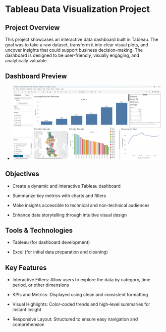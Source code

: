 # Tableau Data Visualization Project

## Project Overview

This project showcases an interactive data dashboard built in Tableau. The goal was to take a raw dataset, transform it into clear visual plots, and uncover insights that could support business decision-making. The dashboard is designed to be user-friendly, visually engaging, and analytically valuable.


## Dashboard Preview

- ![Dashboard Screenshot](Dashboard_Overview.png)

## Objectives

- Create a dynamic and interactive Tableau dashboard

- Summarize key metrics with charts and filters

- Make insights accessible to technical and non-technical audiences

- Enhance data storytelling through intuitive visual design

## Tools & Technologies

- Tableau (for dashboard development)

- Excel (for initial data preparation and cleaning)

## Key Features

- Interactive Filters: Allow users to explore the data by category, time period, or other dimensions

- KPIs and Metrics: Displayed using clean and consistent formatting

- Visual Highlights: Color-coded trends and high-level summaries for instant insight

- Responsive Layout: Structured to ensure easy navigation and comprehension

